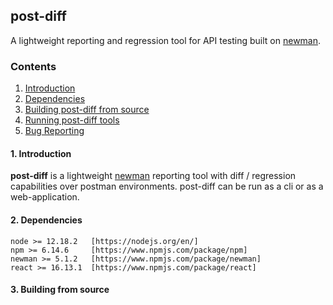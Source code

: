 ## post-diff
A lightweight reporting and regression tool for API testing built on [newman](https://www.npmjs.com/package/newman).

### Contents
  1. [Introduction](#1-introduction)
  2. [Dependencies](#2-dependencies)
  3. [Building post-diff from source](#3-building-from-source)
  4. [Running post-diff tools](#4-running-post-diff-tools)
  5. [Bug Reporting](#5-bug-reporting)

#### 1. Introduction
**post-diff** is a lightweight [newman](https://www.npmjs.com/package/newman) reporting tool with diff / regression capabilities over postman environments. post-diff can be run as a cli or as a web-application.

#### 2. Dependencies
    node >= 12.18.2   [https://nodejs.org/en/]
    npm >= 6.14.6     [https://www.npmjs.com/package/npm]
    newman >= 5.1.2   [https://www.npmjs.com/package/newman]
    react >= 16.13.1  [https://www.npmjs.com/package/react]

#### 3. Building from source
